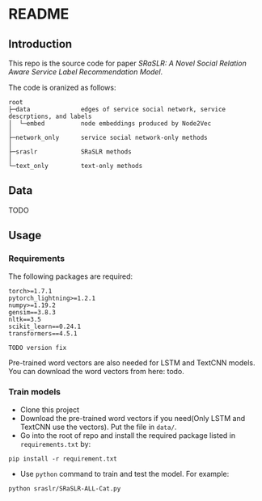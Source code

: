 # README

## Introduction
This repo is the source code for paper _SRaSLR: A Novel Social Relation Aware Service Label Recommendation Model_.

The code is oranized as follows:

```
root
├─data              edges of service social network, service descrptions, and labels
│  └─embed          node embeddings produced by Node2Vec
│          
├─network_only      service social network-only methods
│      
├─sraslr            SRaSLR methods
│      
└─text_only         text-only methods
```

## Data
TODO

## Usage
### Requirements
The following packages are required:

```
torch>=1.7.1
pytorch_lightning>=1.2.1
numpy>=1.19.2
gensim==3.8.3
nltk==3.5
scikit_learn==0.24.1
transformers==4.5.1

TODO version fix
```

Pre-trained word vectors are also needed for LSTM and TextCNN models. You can download the word vectors from here: todo.

### Train models
- Clone this project
- Download the pre-trained word vectors if you need(Only LSTM and TextCNN use the vectors). Put the file in `data/`.
- Go into the root of repo and install the required package listed in `requirements.txt` by:
```commandline
pip install -r requirement.txt
```
- Use `python` command to train and test the model. For example:
```commandline
python sraslr/SRaSLR-ALL-Cat.py
```

